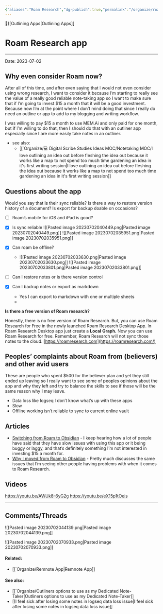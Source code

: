 ```yaml
---
{"aliases":"Roam Research","dg-publish":true,"permalink":"/organize/roam-research-app/","dgPassFrontmatter":true,"created":"2023-07-02T03:17:23.853-07:00","updated":"2023-07-04T01:10:52.200-07:00"}
---
```



🔺[[Outlining Apps\|Outlining Apps]]

# Roam Research app
***
Date: 2023-07-02

## Why even consider Roam now?

After all of this time, and after even saying that I would not even consider using wrong research, I want to consider it because I’m starting to really see the value of a really good reliable note-taking app so I want to make sure that if I’m going to invest $15 a month that it will be a good investment. Because now I’m at the point where I don’t mind doing that since I really do need an outline or app to add to my blogging and writing workflow. 

I was willing to pay $15 a month to use MEM.Ai and only paid for one month, but if I’m willing to do that, then I should do that with an outliner app especially since I are more easily take notes in an outliner.

- see also: 
	- [[`Organize/💻 Digital Scribe Studies Ideas MOC/Notetaking MOC/I love outlining an idea out before fleshing the idea out because it works like a map to not spend too much time gardening an idea in it's first writing session\|I love outlining an idea out before fleshing the idea out because it works like a map to not spend too much time gardening an idea in it's first writing session]]

## Questions about the app 
Would you say that  Is their sync reliable? Is there a way to restore version history of a document? 
Is export for backup doable on occasions? 


- [ ] Roam’s mobile for iOS and iPad is good?
- [x] Is sync reliable 
		![[Pasted image 20230702040449.png\|Pasted image 20230702040449.png]]
		![[Pasted image 20230702035951.png\|Pasted image 20230702035951.png]]
- [x] Can roam be offline? 
	- ![[Pasted image 20230702033630.png\|Pasted image 20230702033630.png]]
		![[Pasted image 20230702033801.png\|Pasted image 20230702033801.png]]

- [ ] Can I restore notes or is there version control 
- [x] Can I backup notes or export as markdown 
	- Yes I can export to markdown with one or multiple sheets 
	- 


**Is there a free version of Roam research?**

Honestly, there is no free version of Roam Research. But, you can use Roam Research for Free in the newly launched Roam Research Desktop App. In Roam Research Desktop app just create a **Local** **Graph.** Now you can use Roam Research for free. Remember, Roam Research will not sync those notes to the cloud. [https://roamresearch.com](https://roamresearch.com/)








## Peoples’ complaints about Roam from (believers) and other avid users 

These are people who spent $500 for the believer plan and yet they still ended up leaving so I really want to see some of peoples opinions about the app and why they left and try to balance the skills to see if those will be the same reason why I may leave. 

- Data loss like logseq I don’t know what’s up with these apps
- Slow
- Offline working isn’t reliable to sync to current online vault

## Articles 

- [Switching from Roam to Obsidian](https://learntrepreneurs.com/books-reading-better-learning-more/why-and-how-to-switch-from-roamresearch-to-obsidian/) - I keep hearing how a lot of people have said that they have slow issues with using this app or it being buggy or laggy, and that’s definitely something I’m not interested in investing $15 a month for.
- [Why I moved from Roam to Obsidian](https://renerocks.ai/blog/why-obsidian/) - Pretty much discusses the same issues that I’m seeing other people having problems with when it comes to Roam Research. 

## Videos

https://youtu.be/AWUk8-6yG2g
https://youtu.be/eX15p1tOeis



---

## Comments/Threads 

![[Pasted image 20230702044139.png\|Pasted image 20230702044139.png]]

![[Pasted image 20230702070933.png\|Pasted image 20230702070933.png]]


#### Related:
- [[`Organize/Remnote App\|Remnote App]]



#### See also:
- [[`Organize/Outliners options to use as my Dedicated Note-Taker\|Outliners options to use as my Dedicated Note-Taker]]
- [[I feel sick after losing some notes in logseq data loss issue\|I feel sick after losing some notes in logseq data loss issue]]